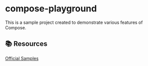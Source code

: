 # compose-playground

This is a sample project created to demonstrate various features of Compose. 

## :books: Resources
[Official Samples](https://github.com/android/compose-samples)
